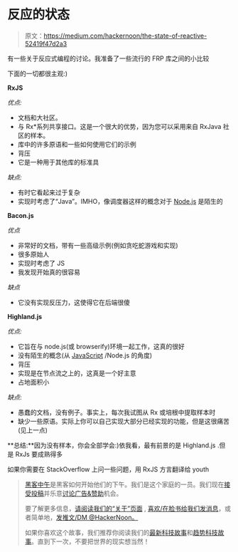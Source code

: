 # 反应的状态

> 原文：<https://medium.com/hackernoon/the-state-of-reactive-52419f47d2a3>

有一些关于反应式编程的讨论。我准备了一些流行的 FRP 库之间的小比较

下面的一切都很主观:)

**RxJS**

*优点:*

*   文档和大社区。
*   与 Rx*系列共享接口。这是一个很大的优势，因为您可以采用来自 RxJava 社区的样本。
*   库中的许多原语和一些如何使用它们的示例
*   背压
*   它是一种用于其他库的标准具

*缺点:*

*   有时它看起来过于复杂
*   实现时考虑了“Java”。IMHO，像调度器这样的概念对于 [Node.js](https://hackernoon.com/tagged/nodejs) 是陌生的

**Bacon.js**

*优点*

*   非常好的文档，带有一些高级示例(例如贪吃蛇游戏和实现)
*   很多原始人
*   实现时考虑了 JS
*   我发现开始真的很容易

*缺点*

*   它没有实现反压力，这使得它在后端很傻

**Highland.js**

*优点:*

*   它旨在与 node.js(或 browserify)环境一起工作，这真的很好
*   没有陌生的概念(从 [JavaScript](https://hackernoon.com/tagged/javascript) /Node.js 的角度)
*   背压
*   实现是在节点流之上的，这真是一个好主意
*   占地面积小

*缺点*:

*   愚蠢的文档，没有例子。事实上，每次我试图从 Rx 或培根中提取样本时
*   缺少一些原语。实际上你可以自己实现大部分已经实现的功能，但是这很痛苦(见上一点)

**总结:**因为没有样本，你会全部学会:)依我看，最有前景的是 Highland.js .但是 RxJs 要成熟得多

如果你需要在 StackOverflow 上问一些问题，用 RxJS 方言翻译给 youth

> [黑客中午](http://bit.ly/Hackernoon)是黑客如何开始他们的下午。我们是这个家庭的一员。我们现在[接受投稿](http://bit.ly/hackernoonsubmission)并乐意[讨论广告&赞助](mailto:partners@amipublications.com)机会。
> 
> 要了解更多信息，[请阅读我们的“关于”页面](https://goo.gl/4ofytp) , [喜欢/在脸书给我们发消息](http://bit.ly/HackernoonFB)，或者简单地，[发推文/DM @HackerNoon。](https://goo.gl/k7XYbx)
> 
> 如果你喜欢这个故事，我们推荐你阅读我们的[最新科技故事](http://bit.ly/hackernoonlatestt)和[趋势科技故事](https://hackernoon.com/trending)。直到下一次，不要把世界的现实想当然！